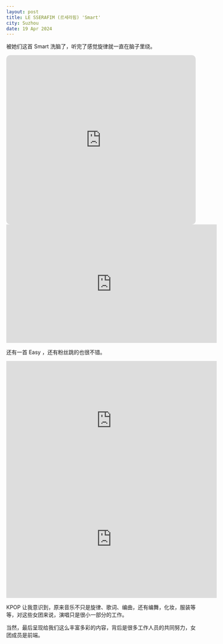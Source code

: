 ```yaml
---
layout: post
title: LE SSERAFIM (르세라핌) 'Smart'
city: Suzhou
date: 19 Apr 2024
---
```


被她们这首 Smart 洗脑了，听完了感觉旋律就一直在脑子里绕。

<iframe allow="autoplay *; encrypted-media *; fullscreen *; clipboard-write" frameborder="0" height="450" style="width:100%;max-width:660px;overflow:hidden;border-radius:10px;" sandbox="allow-forms allow-popups allow-same-origin allow-scripts allow-storage-access-by-user-activation allow-top-navigation-by-user-activation" src="https://embed.music.apple.com/tr/playlist/le-sserafim/pl.u-mJy88R4FN60pNJZ"></iframe>

<iframe width="560" height="315" src="https://www.youtube.com/embed/KNexS61fjus?si=Ch0LtIkeaSA_nWDY" title="YouTube video player" frameborder="0" allow="accelerometer; autoplay; clipboard-write; encrypted-media; gyroscope; picture-in-picture; web-share" referrerpolicy="strict-origin-when-cross-origin" allowfullscreen></iframe>

还有一首 Easy ，还有粉丝跳的也很不错。

<iframe width="560" height="315" src="https://www.youtube.com/embed/bNKXxwOQYB8?si=D7cZglj9yb9k44ae" title="YouTube video player" frameborder="0" allow="accelerometer; autoplay; clipboard-write; encrypted-media; gyroscope; picture-in-picture; web-share" referrerpolicy="strict-origin-when-cross-origin" allowfullscreen></iframe>

<iframe width="560" height="315" src="https://www.youtube.com/embed/9paNgwPervE?si=Dq_5I7sXIq7HnYbS" title="YouTube video player" frameborder="0" allow="accelerometer; autoplay; clipboard-write; encrypted-media; gyroscope; picture-in-picture; web-share" referrerpolicy="strict-origin-when-cross-origin" allowfullscreen></iframe>

KPOP 让我意识到，原来音乐不只是旋律、歌词、编曲，还有编舞，化妆，服装等等，对这些女团来说，演唱只是很小一部分的工作。

当然，最后呈现给我们这么丰富多彩的内容，背后是很多工作人员的共同努力，女团成员是前端。
